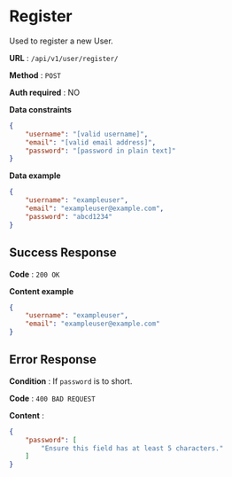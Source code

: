 # Register

Used to register a new User.

**URL** : `/api/v1/user/register/`

**Method** : `POST`

**Auth required** : NO

**Data constraints**

```json
{
    "username": "[valid username]",
    "email": "[valid email address]",
    "password": "[password in plain text]"
}
```

**Data example**

```json
{
    "username": "exampleuser",
    "email": "exampleuser@example.com",
    "password": "abcd1234"
}
```

## Success Response

**Code** : `200 OK`

**Content example**

```json
{
    "username": "exampleuser",
    "email": "exampleuser@example.com"
}
```

## Error Response

**Condition** : If `password` is to short.

**Code** : `400 BAD REQUEST`

**Content** :

```json
{
    "password": [
        "Ensure this field has at least 5 characters."
    ]
}
```
